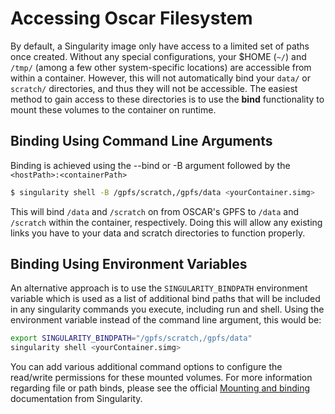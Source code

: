 # Accessing Oscar Filesystem

By default, a Singularity image only have access to a limited set of paths once created. Without any special configurations, your $HOME \(`~/`\) and `/tmp/` \(among a few other system-specific locations\) are accessible from within a container. However, this will not automatically bind your `data/` or `scratch/` directories, and thus they will not be accessible. The easiest method to gain access to these directories is to use the **bind** functionality to mount these volumes to the container on runtime.

## Binding Using Command Line Arguments

Binding is achieved using the --bind or -B argument followed by the `<hostPath>:<containerPath>`

```bash
$ singularity shell -B /gpfs/scratch,/gpfs/data <yourContainer.simg>
```

This will bind `/data` and `/scratch` on from OSCAR's GPFS to `/data` and `/scratch` within the container, respectively. Doing this will allow any existing links you have to your data and scratch directories to function properly.

## Binding Using Environment Variables

An alternative approach is to use the `SINGULARITY_BINDPATH` environment variable which is used as a list of additional bind paths that will be included in any singularity commands you execute, including run and shell. Using the environment variable instead of the command line argument, this would be:

```bash
export SINGULARITY_BINDPATH="/gpfs/scratch,/gpfs/data"
singularity shell <yourContainer.simg>
```

You can add various additional command options to configure the read/write permissions for these mounted volumes. For more information regarding file or path binds, please see the official [Mounting and binding](https://singularity.lbl.gov/docs-mount) documentation from Singularity.

